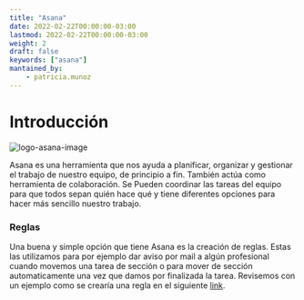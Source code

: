 ```yaml
---
title: "Asana"
date: 2022-02-22T00:00:00-03:00
lastmod: 2022-02-22T00:00:00-03:00
weight: 2
draft: false
keywords: ["asana"]
mantained_by:
    - patricia.munoz
---
```


# Introducción

![logo-asana-image](../logo-asana.png)

Asana es una herramienta que nos ayuda a planificar, organizar y gestionar el trabajo de nuestro equipo, de principio a fin. También actúa como herramienta de colaboración. Se Pueden coordinar las tareas del equipo para que todos sepan quién hace qué y tiene diferentes opciones para hacer más sencillo nuestro trabajo.

### Reglas

Una buena y simple opción que tiene Asana es la creación de reglas. Estas las utilizamos para por ejemplo dar aviso por mail a algún profesional cuando movemos una tarea de sección o para mover de sección automaticamente una vez que damos por finalizada la tarea. Revisemos con un ejemplo como se crearía una regla en el siguiente [link](https://drive.google.com/drive/folders/1J-0VS5InRFvdLbd3eyeSXWOqmrNFsv_l).
